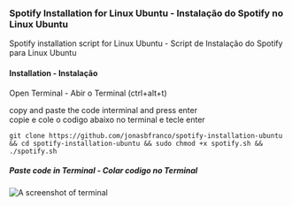 ### Spotify Installation for Linux Ubuntu - Instalação do Spotify no Linux Ubuntu

Spotify installation script for Linux Ubuntu - Script de Instalação do Spotify para Linux Ubuntu  

#### Installation - Instalação

 Open Terminal - Abir o Terminal (ctrl+alt+t)
 
 copy and paste the code interminal and press enter  
 copie e cole o codigo abaixo no terminal e tecle enter
  
  
    git clone https://github.com/jonasbfranco/spotify-installation-ubuntu && cd spotify-installation-ubuntu && sudo chmod +x spotify.sh && ./spotify.sh


##### Paste code in Terminal - Colar codigo no Terminal

![A screenshot of terminal](http://i1353.photobucket.com/albums/q671/jonasbfranco/Captura%20de%20tela%20de%202016-09-26%2018-22-04_zpsylgy475j.png)
